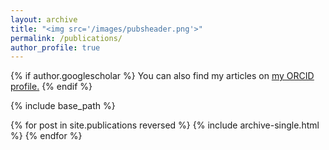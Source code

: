 ```yaml
---
layout: archive
title: "<img src='/images/pubsheader.png'>"
permalink: /publications/
author_profile: true
---
```


{% if author.googlescholar %}
  You can also find my articles on <u><a href="{{https://orcid.org/0000-0002-6054-1752}}">my ORCID profile</a>.</u>
{% endif %}

{% include base_path %}

{% for post in site.publications reversed %}
  {% include archive-single.html %}
{% endfor %}
